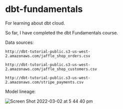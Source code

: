 # dbt-fundamentals
For learning about dbt cloud.

So far, I have completed the dbt Fundamentals course.

Data sources:

```
http://dbt-tutorial-public.s3-us-west-2.amazonaws.com/jaffle_shop_orders.csv

http://dbt-tutorial-public.s3-us-west-2.amazonaws.com/jaffle_shop_customers.csv

http://dbt-tutorial-public.s3-us-west-2.amazonaws.com/stripe_payments.csv
```

Model lineage:

![Screen Shot 2022-03-02 at 5 44 40 pm](https://user-images.githubusercontent.com/40854750/156309334-18042c36-85c0-4daa-91a3-0de79922da7e.png)
